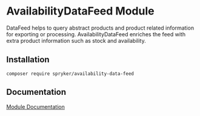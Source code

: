 # AvailabilityDataFeed Module

DataFeed helps to query abstract products and product related information for exporting or processing. AvailabilityDataFeed enriches the feed with extra product information such as stock and availability.

## Installation

```
composer require spryker/availability-data-feed
```

## Documentation

[Module Documentation](http://academy.spryker.com/developing_with_spryker/module_guide/data_feed.html)
